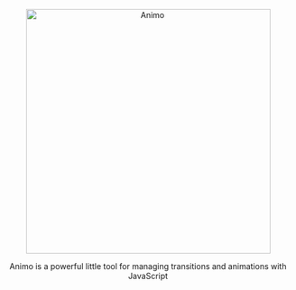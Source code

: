 <p align="center">
  <a href="http://www.animojs.com/">
    <img alt="Animo" src="http://www.animojs.com/logo.svg" width="433">
  </a>
</p>

<p align="center">
  Animo is a powerful little tool for managing transitions and animations with JavaScript
</p>
